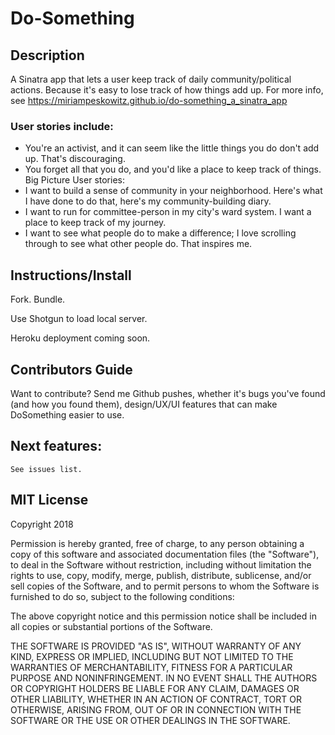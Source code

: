 
# Do-Something

## Description
A Sinatra app that lets a user keep track of daily community/political actions. Because it's easy to lose track of how things add up. For more info, see https://miriampeskowitz.github.io/do-something_a_sinatra_app

### User stories include:
- You're an activist, and it can seem like the little things you do don't add up. That's discouraging.
- You forget all that you do, and you'd like a place to keep track of things. 
Big Picture User stories: 
- I want to build a sense of community in your neighborhood. Here's what I have done to do that, here's my community-building diary. 
- I want to run for committee-person in my city's ward system. I want a place to keep track of my journey. 
- I want to see what people do to make a difference; I love scrolling through to see what other people do. That inspires me.  

## Instructions/Install 

Fork. Bundle. 

Use Shotgun to load local server.  

Heroku deployment coming soon. 



## Contributors Guide 
Want to contribute? Send me Github pushes, whether it's bugs you've found (and how you found them), design/UX/UI features that can make DoSomething easier to use.  

## Next features: 
	See issues list. 

## MIT License
Copyright 2018 <COPYRIGHT HOLDER>

Permission is hereby granted, free of charge, to any person obtaining a copy of this software and associated documentation files (the "Software"), to deal in the Software without restriction, including without limitation the rights to use, copy, modify, merge, publish, distribute, sublicense, and/or sell copies of the Software, and to permit persons to whom the Software is furnished to do so, subject to the following conditions:

The above copyright notice and this permission notice shall be included in all copies or substantial portions of the Software.

THE SOFTWARE IS PROVIDED "AS IS", WITHOUT WARRANTY OF ANY KIND, EXPRESS OR IMPLIED, INCLUDING BUT NOT LIMITED TO THE WARRANTIES OF MERCHANTABILITY, FITNESS FOR A PARTICULAR PURPOSE AND NONINFRINGEMENT. IN NO EVENT SHALL THE AUTHORS OR COPYRIGHT HOLDERS BE LIABLE FOR ANY CLAIM, DAMAGES OR OTHER LIABILITY, WHETHER IN AN ACTION OF CONTRACT, TORT OR OTHERWISE, ARISING FROM, OUT OF OR IN CONNECTION WITH THE SOFTWARE OR THE USE OR OTHER DEALINGS IN THE SOFTWARE.


